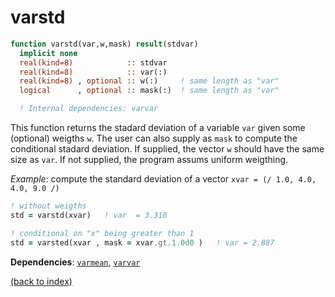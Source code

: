 # varstd

```fortran
function varstd(var,w,mask) result(stdvar)
  implicit none
  real(kind=8)            :: stdvar
  real(kind=8)            :: var(:)
  real(kind=8) , optional :: w(:)     ! same length as "var"
  logical      , optional :: mask(:)  ! same length as "var"

  ! Internal dependencies: varvar
```

This function returns the stadard deviation of a variable ```var``` given some (optional) weigths ```w```. The user can also supply as ```mask``` to compute the conditional stadard deviation. If supplied, the vector ```w``` should have the same size as ```var```. If not supplied, the program assums uniform weigthing.

_Example_: compute the standard deviation of a vector ```xvar = (/ 1.0, 4.0, 4.0, 9.0 /)```

```fortran
! without weigths
std = varstd(xvar)   ! var  = 3.316

! conditional on "x" being greater than 1
std = varsted(xvar , mask = xvar.gt.1.0d0 )   ! var = 2.887
```

**Dependencies**: [```varmean```](varmean.md),  [```varvar```](varvar.md)

[(back to index)](index.md)
